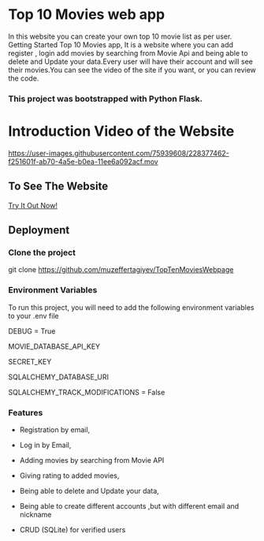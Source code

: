 # Top 10 Movies web app


In this website you can create your own top 10 movie list as per user.
Getting Started Top 10 Movies app,
It is a website where you can add register , login add movies by searching from Movie Api and being able to delete and Update your data.Every user will have their account and will see their movies.You can see the video of the site if you want, or you can review the code.

### This project was bootstrapped with Python Flask.


# Introduction Video of the Website


<!-- <a href="https://cakmak.netlify.app/"><img src="./src/img/my-website.gif" title="my-website.gif"></a> -->

https://user-images.githubusercontent.com/75939608/228377462-f251601f-ab70-4a5e-b0ea-11ee6a092acf.mov




## To See The Website

[Try It Out Now!](https://cakmak.netli/)


## Deployment

### Clone the project

  git clone https://github.com/muzeffertagiyev/TopTenMoviesWebpage
  

### Environment Variables
To run this project, you will need to add the following environment variables to your .env file

DEBUG = True

MOVIE_DATABASE_API_KEY

SECRET_KEY

SQLALCHEMY_DATABASE_URI


SQLALCHEMY_TRACK_MODIFICATIONS = False


### Features

- Registration by email,

- Log in by Email,

- Adding movies by searching from Movie API

- Giving rating to added movies,

- Being able to delete and Update your data,

- Being able to create different accounts ,but with different email and nickname

- CRUD (SQLite) for verified users

